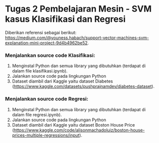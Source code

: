 # Tugas 2 Pembelajaran Mesin - SVM kasus Klasifikasi dan Regresi

Diberikan referensi sebagai berikut: https://medium.com/@youness.habach/support-vector-machines-svm-explanation-mini-project-9d4b4962be52. 

### Menjalankan source code Klasifikasi:

1. Menginstal Python dan semua library yang dibutuhkan (terdapat di dalam file klasifikasi.ipynb).
2. Jalankan source code pada lingkungan Python
3. Dataset diambil dari Kaggle yaitu dataset Diabetes (https://www.kaggle.com/datasets/pushprajnamdev/diabetes-dataset). 

### Menjalankan source code Regresi:

1. Menginstal Python dan semua library yang dibutuhkan (terdapat di dalam file regresi.ipynb).
2. Jalankan source code pada lingkungan Python
3. Dataset diambil dari Kaggle yaitu dataset Boston House Price (https://www.kaggle.com/code/alisonmachadoluiz/boston-house-prices-multiple-regressions/input).  
